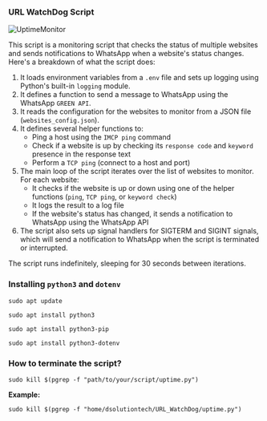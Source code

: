### URL WatchDog Script
![UptimeMonitor](https://github.com/user-attachments/assets/8c9fbfd7-c37f-479f-aa4b-503ea61ab96a)

This script is a monitoring script that checks the status of multiple websites and sends notifications to WhatsApp when a website's status changes. Here's a breakdown of what the script does:

1. It loads environment variables from a `.env` file and sets up logging using Python's built-in `logging` module.
2. It defines a function to send a message to WhatsApp using the WhatsApp `GREEN API`.
3. It reads the configuration for the websites to monitor from a JSON file (`websites_config.json`).
4. It defines several helper functions to:
	* Ping a host using the `IMCP ping` command
	* Check if a website is up by checking its `response code` and `keyword` presence in the response text
	* Perform a `TCP ping` (connect to a host and port)
5. The main loop of the script iterates over the list of websites to monitor. For each website:
	* It checks if the website is up or down using one of the helper functions (`ping`, `TCP ping`, or `keyword check`)
	* It logs the result to a log file
	* If the website's status has changed, it sends a notification to WhatsApp using the WhatsApp API
6. The script also sets up signal handlers for SIGTERM and SIGINT signals, which will send a notification to WhatsApp when the script is terminated or interrupted.

The script runs indefinitely, sleeping for 30 seconds between iterations.

### Installing `python3` and `dotenv`

`sudo apt update`

`sudo apt install python3`

`sudo apt install python3-pip`

`sudo apt install python3-dotenv`

### How to terminate the script?
`sudo kill $(pgrep -f "path/to/your/script/uptime.py")`

**Example:**

`sudo kill $(pgrep -f "home/dsolutiontech/URL_WatchDog/uptime.py")`
